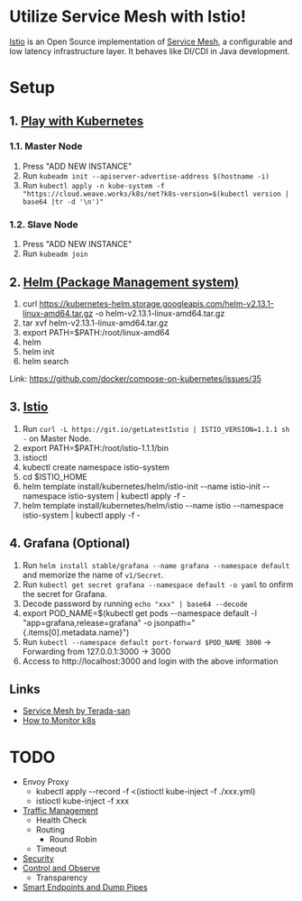 # Utilize Service Mesh with Istio!

[Istio](https://istio.io/) is an Open Source implementation of [Service Mesh](https://www.nginx.com/blog/what-is-a-service-mesh/), a configurable and low latency infrastructure layer. It behaves like DI/CDI in Java development.



# Setup

## 1. [Play with Kubernetes](https://labs.play-with-k8s.com/)

### 1.1. Master Node
1. Press "ADD NEW INSTANCE"
2. Run `kubeadm init --apiserver-advertise-address $(hostname -i)`
3. Run `kubectl apply -n kube-system -f "https://cloud.weave.works/k8s/net?k8s-version=$(kubectl version | base64 |tr -d '\n')"`

### 1.2. Slave Node
1. Press "ADD NEW INSTANCE"
2. Run `kubeadm join`


## 2. [Helm (Package Management system)](https://github.com/helm/helm)
1. curl https://kubernetes-helm.storage.googleapis.com/helm-v2.13.1-linux-amd64.tar.gz -o helm-v2.13.1-linux-amd64.tar.gz
2. tar xvf helm-v2.13.1-linux-amd64.tar.gz
3. export PATH=$PATH:/root/linux-amd64
4. helm
4. helm init
5. helm search

Link: https://github.com/docker/compose-on-kubernetes/issues/35


## 3. [Istio](https://istio.io/docs/setup/kubernetes/install/helm/)
1. Run `curl -L https://git.io/getLatestIstio | ISTIO_VERSION=1.1.1 sh -` on Master Node.
2. export PATH=$PATH:/root/istio-1.1.1/bin
3. istioctl
4. kubectl create namespace istio-system
5. cd $ISTIO_HOME
6. helm template install/kubernetes/helm/istio-init --name istio-init --namespace istio-system | kubectl apply -f -
7. helm template install/kubernetes/helm/istio --name istio --namespace istio-system | kubectl apply -f -


## 4. Grafana (Optional)
1. Run `helm install stable/grafana --name grafana --namespace default` and memorize the name of `v1/Secret`.
2. Run `kubectl get secret grafana --namespace default -o yaml` to onfirm the secret for Grafana.
3. Decode password by running `echo "xxx" | base64 --decode`
4. export POD_NAME=$(kubectl get pods --namespace default -l "app=grafana,release=grafana" -o jsonpath="{.items[0].metadata.name}")
5. Run `kubectl --namespace default port-forward $POD_NAME 3000` -> Forwarding from 127.0.0.1:3000 -> 3000
6. Access to http://localhost:3000 and login with the above information


## Links
- [Service Mesh by Terada-san](https://github.com/yoshioterada/k8s-Azure-Container-Service-AKS--on-Azure/blob/master/Kubernetes-Workshop6.md)
- [How to Monitor k8s](https://qiita.com/FY0323/items/72616d6e280ec7f2fdaf)



# TODO
- Envoy Proxy
  - kubectl apply --record -f <(istioctl kube-inject -f ./xxx.yml)
  - istioctl kube-inject -f xxx
- [Traffic Management](https://istio.io/docs/concepts/traffic-management/)
  - Health Check
  - Routing
    - Round Robin
  - Timeout
- [Security](https://istio.io/docs/concepts/security/)
- [Control and Observe](https://istio.io/docs/concepts/policies-and-telemetry/)
  - Transparency
- [Smart Endpoints and Dump Pipes](https://www.martinfowler.com/microservices/)
